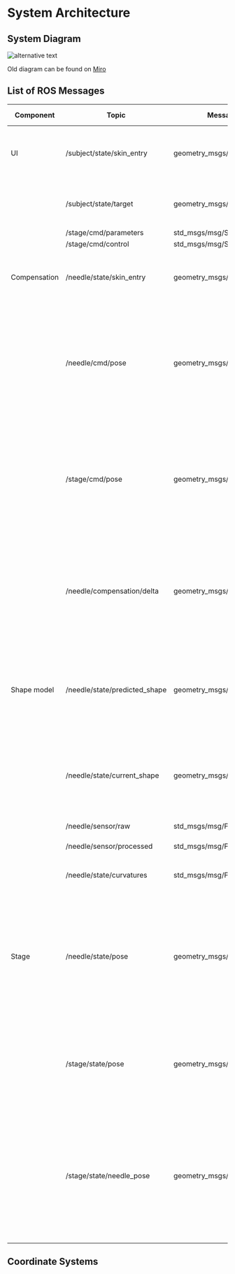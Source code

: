 System Architecture
===================

System Diagram
--------------

![alternative text](http://www.plantuml.com/plantuml/proxy?cache=no&src=https://raw.github.com/SmartNeedle/SystemIntegration/main/Documents/system_diagram.txt)

Old diagram can be found on [Miro](https://miro.com/welcomeonboard/MEpValZOZnhVNVEzejczRWxhb0hpWUJZbVVZQThjS1Qxa0llTnRRdUVpM0ZudG5nc2ROakY0ZzFqemxSRjdQN3wzMDc0NDU3MzQ5OTI1NjQwNzA3?invite_link_id=26421202184)


List of ROS Messages
--------------------

|Component   |Topic                        |Message  Type                 |Description                                                                                                                                                                    |Coordinate Frame|
|------------|-----------------------------|------------------------------|-------------------------------------------------------------------------------------------------------------------------------------------------------------------------------|----------------|
|UI          |/subject/state/skin_entry    |geometry_msgs/msg/Point       |The needle entry point on the skin; measured by intraoperative images.                                                                                                         |Stage           |
|            |/subject/state/target        |geometry_msgs/msg/Point       |The target point in the subject; defined on intraoperative images.                                                                                                             |Stage           |
|            |/stage/cmd/parameters        |std_msgs/msg/String           |TBD                                                                                                                                                                            |                |
|            |/stage/cmd/control           |std_msgs/msg/String           |TBD                                                                                                                                                                            |                |
|Compensation|/needle/state/skin_entry     |geometry_msgs/msg/Point       |The needle entry point on the skin in the needle coordinate frame                                                                                                              |Needle          |
|            |/needle/cmd/pose             |geometry_msgs/msg/Pose        |The desired needle pose in the needle coordinate frame. In this implementation, the pose is defined only by the needle insertion length (Z) and the rotation about the Z-axis. |Needle          |
|            |/stage/cmd/pose              |geometry_msgs/msg/Pose        |The desired stage pose in the stage coordinate frame. In this implementation, the pose is defined only by x- and y- translations. (ztranslation and rotations are zero).       |Stage           |
|            |/needle/compensation/delta   |geometry_msgs/msg/Pose        |The desired shift of the stage to compensate for the current deviation. In this implementation, the shift is defined only by x- and ytranslations.                             |Needle          |
|Shape model |/needle/state/predicted_shape|geometry_msgs/msg/PoseArray   |The predicted needle shape as an array of positions and directions (i.e., poses) of needle sections (0.5-mm increment). **Not Implemented**                                    |Stage          |
|            |/needle/state/current_shape  |geometry_msgs/msg/PoseArray   |The estimated needle shape as an array of positions and directions (i.e., poses) of needle sections (0.5-mm increment).                                                        |Stage          |
|            |/needle/sensor/raw           |std_msgs/msg/Float64MultiArray|Raw FBG sensor data                                                                                                                                                            |Needle             |
|            |/needle/sensor/processed     |std_msgs/msg/Float64MultiArray|Processed FBG sensor data                                                                                                                                                      |Needle           |
|            |/needle/state/curvatures     |std_msgs/msg/Float64MultiArray|Curvatures measured from each of the active areas.                                                                                                                             |Needle
|Stage       |/needle/state/pose           |geometry_msgs/msg/PoseStamped        |The needle pose. In this implementation, the pose is defined only by the needle insertion depth (y) and the rotation about the y-axis. (x- z- translations and other rotations are zero).                                      |Stage          |
|            |/stage/state/pose            |geometry_msgs/msg/PoseStamped        |The pose of the stage. In this implementation, the pose is defined only by x- and z- translations. (y-translation and rotations are zero).                                     |Stage           |
|            |/stage/state/needle_pose     |geometry_msgs/msg/PoseStamped        |The needle pose in the stage coordinate frame. In this implementation, the pose is defined by x- and z- positions, the needle insertion depth (y) and the rotation about the y-axis.          |Stage           |


Coordinate Systems
------------------


